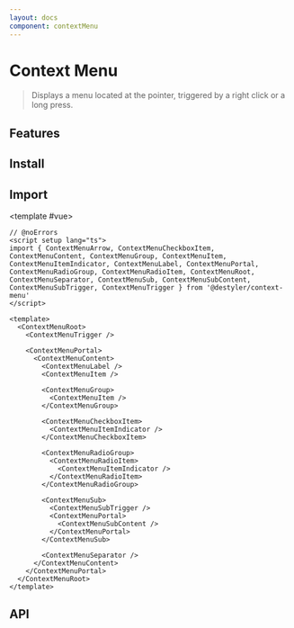 ```yaml
---
layout: docs
component: contextMenu
---
```


# Context Menu

> Displays a menu located at the pointer, triggered by a right click or a long press.

<Preview name="contextMenu" />

## Features

<Features :lists="[
'Supports submenus with configurable reading direction.',
'Supports items, labels, groups of items.',
'Supports checkable items (single or multiple) with optional indeterminate state.',
'Supports modal and non-modal modes.',
'Customize side, alignment, offsets, collision handling.',
'Focus is fully managed.',
'Full keyboard navigation.',
'Typeahead support.',
'Dismissing and layering behavior is highly customizable.',
'Triggers with a long press on touch devices',
]" />

## Install

<CodeGroupPackage name="@destyler/context-menu" />

## Import

<CodePreview :tabs="[
  {value: 'vue', label: 'index.vue', icon: 'vscode-icons:file-type-vue'}
]">

<template #vue>

```vue twoslash
// @noErrors
<script setup lang="ts">
import { ContextMenuArrow, ContextMenuCheckboxItem, ContextMenuContent, ContextMenuGroup, ContextMenuItem, ContextMenuItemIndicator, ContextMenuLabel, ContextMenuPortal, ContextMenuRadioGroup, ContextMenuRadioItem, ContextMenuRoot, ContextMenuSeparator, ContextMenuSub, ContextMenuSubContent, ContextMenuSubTrigger, ContextMenuTrigger } from '@destyler/context-menu'
</script>

<template>
  <ContextMenuRoot>
    <ContextMenuTrigger />

    <ContextMenuPortal>
      <ContextMenuContent>
        <ContextMenuLabel />
        <ContextMenuItem />

        <ContextMenuGroup>
          <ContextMenuItem />
        </ContextMenuGroup>

        <ContextMenuCheckboxItem>
          <ContextMenuItemIndicator />
        </ContextMenuCheckboxItem>

        <ContextMenuRadioGroup>
          <ContextMenuRadioItem>
            <ContextMenuItemIndicator />
          </ContextMenuRadioItem>
        </ContextMenuRadioGroup>

        <ContextMenuSub>
          <ContextMenuSubTrigger />
          <ContextMenuPortal>
            <ContextMenuSubContent />
          </ContextMenuPortal>
        </ContextMenuSub>

        <ContextMenuSeparator />
      </ContextMenuContent>
    </ContextMenuPortal>
  </ContextMenuRoot>
</template>
```

</template>

</CodePreview>

## API
